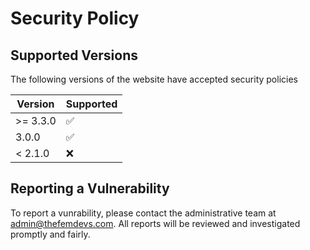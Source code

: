 # Security Policy

## Supported Versions

The following versions of the website have accepted security policies

| Version | Supported          |
| ------- | ------------------ |
| >= 3.3.0 | :white_check_mark: |
| 3.0.0   | :white_check_mark: |
| < 2.1.0 | :x:                |

## Reporting a Vulnerability

To report a vunrability, please contact the administrative team at <admin@thefemdevs.com>. All reports will be reviewed and investigated promptly and fairly.
